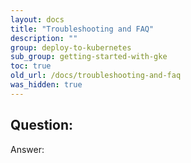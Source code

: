 ```yaml
---
layout: docs
title: "Troubleshooting and FAQ"
description: ""
group: deploy-to-kubernetes
sub_group: getting-started-with-gke
toc: true
old_url: /docs/troubleshooting-and-faq
was_hidden: true
---
```


## Question:
Answer:
